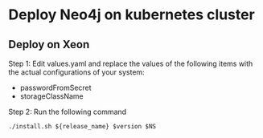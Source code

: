 # Deploy Neo4j on kubernetes cluster

## Deploy on Xeon
Step 1: Edit values.yaml and replace the values of the following items with the actual configurations of your system:
- passwordFromSecret
- storageClassName

Step 2: Run the following command 
```
./install.sh ${release_name} $version $NS
```
